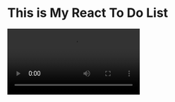 # This is My React To Do List 

![Watch the video](https://github.com/fatihyuksel3109/React-ToDoList/blob/main/mytodolist/React%20App%20-%20ToDoList.mp4)
